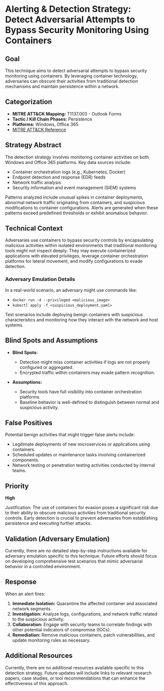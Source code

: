 # Alerting & Detection Strategy: Detect Adversarial Attempts to Bypass Security Monitoring Using Containers

## Goal
This technique aims to detect adversarial attempts to bypass security monitoring using containers. By leveraging container technology, adversaries can obscure their activities from traditional detection mechanisms and maintain persistence within a network.

## Categorization

- **MITRE ATT&CK Mapping:** T1137.003 - Outlook Forms
- **Tactic / Kill Chain Phases:** Persistence
- **Platforms:** Windows, Office 365
- [MITRE ATT&CK Reference](https://attack.mitre.org/techniques/T1137/003)

## Strategy Abstract

The detection strategy involves monitoring container activities on both Windows and Office 365 platforms. Key data sources include:

- Container orchestration logs (e.g., Kubernetes, Docker)
- Endpoint detection and response (EDR) feeds
- Network traffic analysis
- Security information and event management (SIEM) systems

Patterns analyzed include unusual spikes in container deployments, abnormal network traffic originating from containers, and suspicious modifications to container configurations. Alerts are generated when these patterns exceed predefined thresholds or exhibit anomalous behavior.

## Technical Context

Adversaries use containers to bypass security controls by encapsulating malicious activities within isolated environments that traditional monitoring tools might not inspect deeply. They may execute containerized applications with elevated privileges, leverage container orchestration platforms for lateral movement, and modify configurations to evade detection.

### Adversary Emulation Details

In a real-world scenario, an adversary might use commands like:

- `docker run -d --privileged <malicious_image>`
- `kubectl apply -f <suspicious_deployment.yaml>`

Test scenarios include deploying benign containers with suspicious characteristics and monitoring how they interact with the network and host systems.

## Blind Spots and Assumptions

- **Blind Spots:** 
  - Detection might miss container activities if logs are not properly configured or aggregated.
  - Encrypted traffic within containers may evade pattern recognition.

- **Assumptions:**
  - Security tools have full visibility into container orchestration platforms.
  - Baseline behavior is well-defined to distinguish between normal and suspicious activity.

## False Positives

Potential benign activities that might trigger false alerts include:

- Legitimate deployments of new microservices or applications using containers.
- Scheduled updates or maintenance tasks involving containerized components.
- Network testing or penetration testing activities conducted by internal teams.

## Priority
**High**

Justification: The use of containers for evasion poses a significant risk due to their ability to obscure malicious activities from traditional security controls. Early detection is crucial to prevent adversaries from establishing persistence and executing further attacks.

## Validation (Adversary Emulation)

Currently, there are no detailed step-by-step instructions available for adversary emulation specific to this technique. Future efforts should focus on developing comprehensive test scenarios that mimic adversarial behavior in a controlled environment.

## Response

When an alert fires:

1. **Immediate Isolation:** Quarantine the affected container and associated network segments.
2. **Investigation:** Analyze logs, configurations, and network traffic related to the suspicious activity.
3. **Collaboration:** Engage with security teams to correlate findings with other potential indicators of compromise (IOCs).
4. **Remediation:** Remove malicious containers, patch vulnerabilities, and update monitoring rules as necessary.

## Additional Resources

Currently, there are no additional resources available specific to this detection strategy. Future updates will include links to relevant research papers, case studies, or tool recommendations that can enhance the effectiveness of this approach.